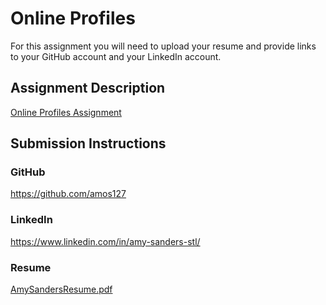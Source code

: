 # Online Profiles
For this assignment you will need to upload your resume and provide links to your GitHub account and your LinkedIn account.

## Assignment Description
[Online Profiles Assignment](https://education.launchcode.org/liftoff/modules/assignments/online-profiles)

## Submission Instructions
 
### GitHub
https://github.com/amos127
 
### LinkedIn
https://www.linkedin.com/in/amy-sanders-stl/

### Resume
[AmySandersResume.pdf](https://github.com/amos127/liftoff-assignments/files/6127453/AmySandersResume.pdf)
